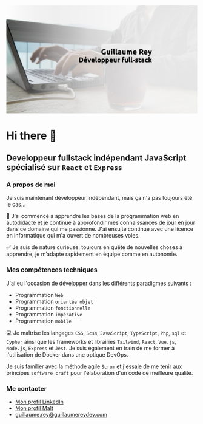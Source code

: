 ![banniere](banniere.png)

# Hi there 👋

## Developpeur fullstack indépendant JavaScript spécialisé sur `React` et `Express`

### A propos de moi

Je suis maintenant développeur indépendant, mais ça n'a pas toujours été le cas...

🚀 J’ai commencé à apprendre les bases de la programmation web en autodidacte et je continue à approfondir mes connaissances de jour en jour dans ce domaine qui me passionne.
J'ai ensuite continué avec une licence en informatique qui m'a ouvert de nombreuses voies.

✅ Je suis de nature curieuse, toujours en quête de nouvelles choses à apprendre, je m’adapte rapidement en équipe comme en autonomie.

### Mes compétences techniques

J'ai eu l'occasion de développer dans les différents paradigmes suivants :
- Programmation `Web`
- Programmation `orientée objet`
- Programmation `fonctionnelle`
- Programmation `impérative`
- Programmation `mobile`

💻 Je maîtrise les langages `CSS`, `Scss`, `JavaScript`, `TypeScript`, `Php`, `sql` et `Cypher` ainsi que les frameworks et librairies `Tailwind`, `React`, `Vue.js`, `Node.js`, `Express` et `Jest`.
Je suis également en train de me former à l'utilisation de Docker dans une optique DevOps.

Je suis familier avec la méthode agile `Scrum` et j'essaie de me tenir aux principes `software craft` pour l'élaboration d'un code de meilleure qualité.

### Me contacter

- [Mon profil LinkedIn](https://www.linkedin.com/in/guillaume-rey-190822231 "Mon profil LinkedIn")
- [Mon profil Malt](https://www.malt.fr/profile/guillaumerey?overview=true "Mon profil Malt")
- <guillaume.rey@guillaumereydev.com>
